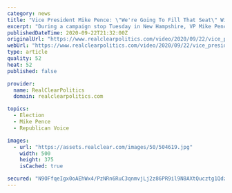 ```yaml
---
category: news
title: "Vice President Mike Pence: \"We're Going To Fill That Seat\" With A Principled, Conservative Woman"
excerpt: "During a campaign stop Tuesday in New Hampshire, VP Mike Pence vowed that the Trump administration will fill the seat left vacant by the death of Supreme Court Justice Ruth Bader Ginsburg. \"We're going to fill that seat\" with a principled,"
publishedDateTime: 2020-09-22T21:32:00Z
originalUrl: "https://www.realclearpolitics.com/video/2020/09/22/vice_president_mike_pence_were_going_to_fill_that_seat_with_a_principled_conservative_woman.html#!"
webUrl: "https://www.realclearpolitics.com/video/2020/09/22/vice_president_mike_pence_were_going_to_fill_that_seat_with_a_principled_conservative_woman.html#!"
type: article
quality: 52
heat: 52
published: false

provider:
  name: RealClearPolitics
  domain: realclearpolitics.com

topics:
  - Election
  - Mike Pence
  - Republican Voice

images:
  - url: "https://assets.realclear.com/images/50/504619.jpg"
    width: 500
    height: 375
    isCached: true

secured: "N9OFfqeIgx0oAEhWx4/PzNRn6RuC3qnmvjLj2z86PR9il9N8AXtQucztg1QdzhAR2KnYV9Xav22Ghho56hEG3jKThwUj/oAfiRkYm8d5/lCyN4tD8LBpqSS3eEH2WwYjDQ+5z+P+FOaRqxOY4kg5zAYLPb4i/jzloBT6hCI3lIOKEoZtka+pMpMXir3Ud3u9Ve+kXv8C41wE/pGiNxy5qxpmZXg4vvLcQkx1JGsJNjtACSv1ECfr7Ij8r9av1Tz+RF2IfKHRdCksXmpKZgfvoX5hm+jBQ41IZ1hbDv7MjxVhJ5si9SrMTE/XsCtQWa4eMFVVBpDYxxxnT6QLvThqGtjJtR0aKZRICxLQLRXGeFQ=;1ygzBGh4TI/IuJo08LLSIA=="
---
```


